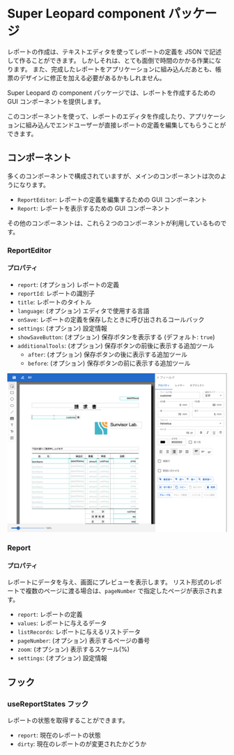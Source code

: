 Super Leopard component パッケージ
==============================

レポートの作成は、テキストエディタを使ってレポートの定義を JSON で記述して作ることができます。
しかしそれは、とても面倒で時間のかかる作業になります。
また、完成したレポートをアプリケーションに組み込んだあとも、帳票のデザインに修正を加える必要があるかもしれません。

Super Leopard の component パッケージでは、レポートを作成するための GUI コンポーネントを提供します。

このコンポーネントを使って、レポートのエディタを作成したり、アプリケーションに組み込んでエンドユーザーが直接レポートの定義を編集してもらうことができます。

コンポーネント
--------------

多くのコンポーネントで構成されていますが、メインのコンポーネントは次のようになります。

- `ReportEditor`: レポートの定義を編集するための GUI コンポーネント
- `Report`: レポートを表示するための GUI コンポーネント

その他のコンポーネントは、これら２つのコンポーネントが利用しているものです。

### ReportEditor

#### プロパティ

- `report`: (オプション) レポートの定義
- `reportId`: レポートの識別子
- `title`: レポートのタイトル
- `language`: (オプション) エディタで使用する言語
- `onSave`: レポートの定義を保存したときに呼び出されるコールバック
- `settings`: (オプション) 設定情報
- `showSaveButton`: (オプション) 保存ボタンを表示する (デフォルト: `true`)
- `additionalTools`: (オプション) 保存ボタンの前後に表示する追加ツール
    - `after`: (オプション) 保存ボタンの後に表示する追加ツール
    - `before`: (オプション) 保存ボタンの前に表示する追加ツール

![report editor](../images/report_editor.png)

### Report

#### プロパティ

レポートにデータを与え、画面にプレビューを表示します。
リスト形式のレポートで複数のページに渡る場合は、`pageNumber` で指定したページが表示されます。

- `report`: レポートの定義
- `values`: レポートに与えるデータ
- `listRecords`: レポートに与えるリストデータ
- `pageNumber`: (オプション) 表示するページの番号
- `zoom`: (オプション) 表示するスケール(%)
- `settings`: (オプション) 設定情報

フック
-------

### useReportStates フック

レポートの状態を取得することができます。

- `report`: 現在のレポートの状態
- `dirty`: 現在のレポートのが変更されたかどうか
